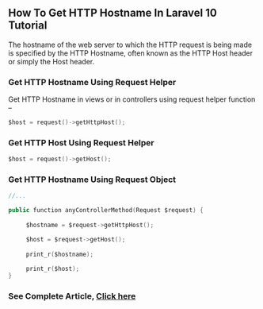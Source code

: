 
## How To Get HTTP Hostname In Laravel 10 Tutorial

The hostname of the web server to which the HTTP request is being made is specified by the HTTP Hostname, often known as the HTTP Host header or simply the Host header.

### Get HTTP Hostname Using Request Helper

Get HTTP Hostname in views or in controllers using request helper function –

```swift
$host = request()->getHttpHost();
```

### Get HTTP Host Using Request Helper

```swift
$host = request()->getHost();
```

### Get HTTP Hostname Using Request Object

```swift
//...

public function anyControllerMethod(Request $request) { 
    
     $hostname = $request->getHttpHost(); 

     $host = $request->getHost(); 
 
     print_r($hostname); 

     print_r($host); 
}
```

### See Complete Article, [Click here](https://onlinewebtutorblog.com/how-to-get-http-hostname-in-laravel-10-tutorial/)